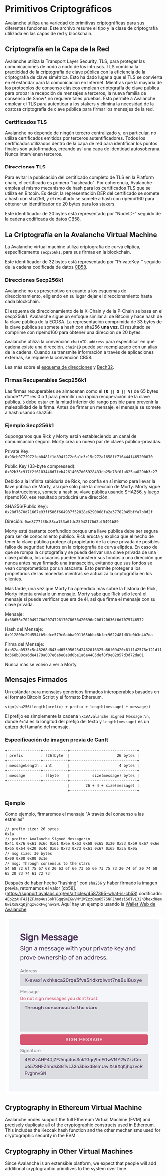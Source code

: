 # Primitivos Criptográficos

[Avalanche](../../#avalanche) utiliza una variedad de primitivas criptográficas para sus diferentes funciones. Este archivo resume el tipo y la clase de criptografía utilizada en las capas de red y blockchain.

## Criptografía en la Capa de la Red

Avalanche utiliza la Transport Layer Security, TLS, para proteger las comunicaciones de nodo a nodo de los intrusos. TLS combina la practicidad de la criptografía de clave pública con la eficiencia de la criptografía de clave simétrica. Esto ha dado lugar a que el TLS se convierta en el estándar para la comunicación en Internet. Mientras que la mayoría de los protocolos de consenso clásicos emplean criptografía de clave pública para probar la recepción de mensajes a terceros, la nueva familia de consenso de Snow\* no requiere tales pruebas. Esto permite a Avalanche emplear el TLS para autenticar a los stakers y elimina la necesidad de la costosa criptografía de clave pública para firmar los mensajes de la red.

### Certificados TLS 

Avalanche no depende de ningún tercero centralizado y, en particular, no utiliza certificados emitidos por terceros autentificadores. Todos los certificados utilizados dentro de la capa de red para identificar los puntos finales son autofirmados, creando así una capa de identidad autosoberana. Nunca intervienen terceros.

### Direcciones TLS 

Para evitar la publicación del certificado completo de TLS en la Platform chain, el certificado es primero "hasheado". Por coherencia, Avalanche emplea el mismo mecanismo de hash para los certificados TLS que se utiliza en Bitcoin. Es decir, la representación DER del certificado se somete a hash con sha256, y el resultado se somete a hash con ripemd160 para obtener un identificador de 20 bytes para los stakers.

Este identificador de 20 bytes está representado por "NodeID-" seguido de la cadena codificada de datos [CB58](https://support.avalabs.org/en/articles/4587395-what-is-cb58).

## La Criptografía en la Avalanche Virtual Machine

La Avalanche virtual machine utiliza criptografía de curva elíptica, específicamente `secp256k1`, para sus firmas en la blockchain.

Este identificador de 32 bytes está representado por "PrivateKey-" seguido de la cadena codificada de datos [CB58](https://support.avalabs.org/en/articles/4587395-what-is-cb58).

### Direcciones Secp256k1 


Avalanche no es prescriptivo en cuanto a los esquemas de direccionamiento, eligiendo en su lugar dejar el direccionamiento hasta cada blockchain.

El esquema de direccionamiento de la X-Chain y de la P-Chain se basa en el secp256k1. Avalanche sigue un enfoque similar al de Bitcoin y hace hash de la clave pública de la ECDSA. La representación comprimida de 33 bytes de la clave pública se somete a hash con sha256 **una vez**. El resultado se comprime con ripemd160 para obtener una dirección de 20 bytes.

Avalanche utiliza la convención `chainID-address` para especificar en qué cadena existe una dirección. `chainID` puede ser reemplazado con un alias de la cadena. Cuando se transmite información a través de aplicaciones externas, se requiere la convención CB58.

Lea más sobre el [esquema de direcciones](https://github.com/ava-labs/avalanche-docs/tree/94d2e4aeddbf91f89b830f9b44b4aa60089ac755/en/articles/4596397-what-is-an-address/README.md) y [Bech32](http://support.avalabs.org/en/articles/4587392-what-is-bech32).

### Firmas Recuperables Secp256k1 

Las firmas recuperables se almacenan como el **`[R || S || V]`** de 65 bytes donde**`V`** ies 0 o 1 para permitir una rápida recuperación de la clave pública. **`S`** debe estar en la mitad inferior del rango posible para prevenir la maleabilidad de la firma. Antes de firmar un mensaje, el mensaje se somete a hash usando sha256.

### Ejemplo Secp256k1

Supongamos que Rick y Morty están estableciendo un canal de comunicación seguro. Morty crea un nuevo par de claves público-privadas.

Private Key: `0x98cb077f972feb0481f1d894f272c6a1e3c15e272a1658ff716444f465200070`

Public Key \(33-byte compressed\): `0x02b33c917f2f6103448d7feb42614037d05928433cb25e78f01a825aa829bb3c27`

Debido a la infinita sabiduría de Rick, no confía en sí mismo para llevar la llave pública de Morty, así que sólo pide la dirección de Morty. Morty sigue las instrucciones, somete a hash su vlave pública usando SHA256, y luego ripemd160, ese resultado producirá una dirección.

SHA256\(Public Key\): `0x28d7670d71667e93ff586f664937f52828e6290068fa2a37782045bffa7b0d2f`

Direción: `0xe8777f38c88ca153a6fdc25942176d2bf5491b89`


Morty está bastante confundido porque una llave pública debe ser segura para ser de conocimiento público. Rick eructa y explica que el hecho de tener la clave pública protege al propietario de la clave privada de posibles fallos de seguridad futuros en la criptografía de curva elíptica. En caso de que se rompa la criptografía y se pueda derivar una clave privada de una clave pública, los usuarios pueden transferir sus fondos a una dirección que nunca antes haya firmado una transacción, evitando que sus fondos se vean comprometidos por un atacante. Esto permite proteger a los propietarios de las monedas mientras se actualiza la criptografía en los clientes.

Más tarde, una vez que Morty ha aprendido más sobre la historia de Rick, Morty intenta enviarle un mensaje. Morty sabe que Rick sólo leerá el mensaje si puede verificar que era de él, así que firma el mensaje con su clave privada.

Mensaje: `0x68656c702049276d207472617070656420696e206120636f6d7075746572`

Hash del Mensaje: `0x912800c29d554fb9cdce579c0abba991165bbbc8bfec9622481d01e0b3e4b7da`

Firma del Mensaje: `0xb52aa0535c5c48268d843bd65395623d2462016325a86f09420c81f142578e121d11bd368b88ca6de4179a007e6abe0e8d0be1a6a4485def8f9e02957d3d72da01`

Nunca más se volvio a ver a Morty.


## Mensajes Firmados

Un estándar para mensajes genéricos firmados interoperables basados en el formato Bitcoin Script y el formato Ethereum.

```text
sign(sha256(length(prefix) + prefix + length(message) + message))
```

El prefijo es simplemente la cadena `\x1AAvalanche Signed Message:\n`, donde `0x1A` es la longitud del prefijo del texto y `length(message)` es un [entero](serialization-primitives.md#integer) del tamaño del mensaje.

### Especificación de imagen previa de Gantt

```text
+---------------+-----------+------------------------------+
| prefix        : [26]byte  |                     26 bytes |
+---------------+-----------+------------------------------+
| messageLength : int       |                      4 bytes |
+---------------+-----------+------------------------------+
| message       : []byte    |          size(message) bytes |
+---------------+-----------+------------------------------+
                            |       26 + 4 + size(message) |
                            +------------------------------+
```

### Ejemplo

Como ejemplo, firmaremos el mensaje "A través del consenso a las estrellas"

```text
// prefix size: 26 bytes
0x1a
// prefix: Avalanche Signed Message:\n
0x41 0x76 0x61 0x6c 0x61 0x6e 0x63 0x68 0x65 0x20 0x53 0x69 0x67 0x6e 0x65 0x64 0x20 0x4d 0x65 0x73 0x73 0x61 0x67 0x65 0x3a 0x0a
// msg size: 30 bytes
0x00 0x00 0x00 0x1e
// msg: Through consensus to the stars
54 68 72 6f 75 67 68 20 63 6f 6e 73 65 6e 73 75 73 20 74 6f 20 74 68 65 20 73 74 61 72 73
```

Después de haber hecho "hashing" con `sha256` y haber firmado la imagen previa, retornamos el valor [cb58].(https://support.avalabs.org/en/articles/4587395-what-is-cb58) codificado: `4Eb2zAHF4JjZFJmp4usSokTGqq9mEGwVMY2WZzzCmu657SNFZhndsiS8TvL32n3bexd8emUwiXs8XqKjhqzvoRFvghnvSN`. Aquí hay un ejemplo usando la [Wallet Web de Avalanche](https://wallet.avax.network/wallet/advanced).

![Sign message](../../.gitbook/assets/sign-message.png)

## Cryptography in Ethereum Virtual Machine

Avalanche nodes support the full Ethereum Virtual Machine \(EVM\) and precisely duplicate all of the cryptographic constructs used in Ethereum. This includes the Keccak hash function and the other mechanisms used for cryptographic security in the EVM.

## Cryptography in Other Virtual Machines

Since Avalanche is an extensible platform, we expect that people will add additional cryptographic primitives to the system over time.

<!--stackedit_data:
eyJoaXN0b3J5IjpbMTg2MTkxMDM2OCwtMTU2NzM1MzQzOF19
-->